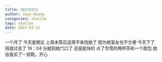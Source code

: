 ```yaml
---
title: 20210312
author: Jaye Huang
categories: shallow
tags: shallow
date: 2021-03-12
---
```


一个月了
今天星期五
上周末答应这周不来找她了
因为她室友也不方便
今天下了班就过去了
19：04 分就到她门口了
还是挺快的
点了奈雪的两杯茶和一个面包
她给我买了一双鞋，开心
